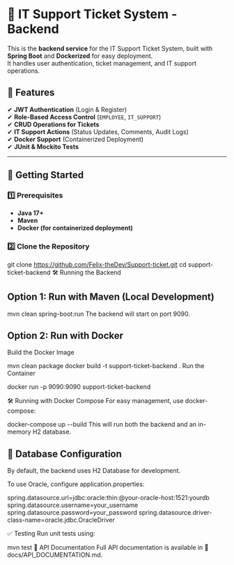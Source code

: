 # 🚀 IT Support Ticket System - Backend

This is the **backend service** for the IT Support Ticket System, built with **Spring Boot** and **Dockerized** for easy deployment.  
It handles user authentication, ticket management, and IT support operations.

## 📌 Features
✔ **JWT Authentication** (Login & Register)  
✔ **Role-Based Access Control** (`EMPLOYEE`, `IT_SUPPORT`)  
✔ **CRUD Operations for Tickets**  
✔ **IT Support Actions** (Status Updates, Comments, Audit Logs)  
✔ **Docker Support** (Containerized Deployment)  
✔ **JUnit & Mockito Tests**  

---

## 🚀 **Getting Started**
### **1️⃣ Prerequisites**
- **Java 17+**
- **Maven**
- **Docker (for containerized deployment)**

### **2️⃣ Clone the Repository**

git clone https://github.com/Felix-theDev/Support-ticket.git
cd support-ticket-backend
🛠️ Running the Backend

## **Option 1: Run with Maven (Local Development)**

mvn clean spring-boot:run
The backend will start on port 9090.

## **Option 2: Run with Docker**
Build the Docker Image

mvn clean package
docker build -t support-ticket-backend .
Run the Container

docker run -p 9090:9090 support-ticket-backend


🛠️ Running with Docker Compose
For easy management, use docker-compose:

docker-compose up --build
This will run both the backend and an in-memory H2 database.

## **📜 Database Configuration**
By default, the backend uses H2 Database for development.

To use Oracle, configure application.properties:

spring.datasource.url=jdbc:oracle:thin:@your-oracle-host:1521:yourdb
spring.datasource.username=your_username
spring.datasource.password=your_password
spring.datasource.driver-class-name=oracle.jdbc.OracleDriver

✅ Testing
Run unit tests using:


mvn test
📄 API Documentation
Full API documentation is available in 📜 docs/API_DOCUMENTATION.md.
